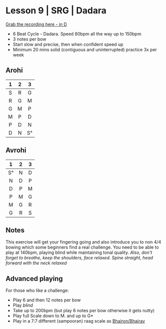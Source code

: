 # Lesson 9 | SRG | Dadara

[Grab the recording here - in D](https://dl.dropboxusercontent.com/u/12448/2014-10-26-srg-dadara.MP3)

- 6 Beat Cycle - Dadara.  Speed 80bpm all the way up to 150bpm
- 3 notes per bow
- Start slow and precise, then when confident speed up
- Minimum 20 mins solid (contiguous and uninterrupted) practice 3x per week

## Arohi

1 | 2 | 3
:-: | :-: | :-:
S | R | G
R | G | M
G | M | P
M | P | D
P | D | N
D | N | S°

## Avrohi

1 | 2 | 3
:-: | :-: | :-:
S° | N | D
N | D | P
D | P | M
P | M | G
M | G | R
G | R | S

## Notes
This exercise will get your fingering going and also introduce you to non 4/4 bowing which some beginners find a real challenge.
You need to be able to play at 140bpm, playing blind while maintaining tonal quality.
*Also, don't forget to breathe, keep the shoulders, face relaxed.  Spine straight, head forward with the neck relaxed*

## Advanced playing
For those who like a challenge:
- Play 6 and then 12 notes per bow
- Play *blind*
- Take up to 200bpm (but play 6 notes per bow otherwise it gets nutty)
- Play full Scale down to M. and up to G\*
- Play in a 7:7 different (sampooran) raag scale as [Bhairon/Bhairav](http://en.wikipedia.org/wiki/Bhairav_(raga))
